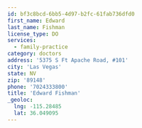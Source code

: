 ```yaml
---
id: bf3c8bcd-6bb5-4d97-b2fc-61fab736dfd0
first_name: Edward
last_name: Fishman
license_type: DO
services:
  - family-practice
category: doctors
address: '5375 S Ft Apache Road, #101'
city: 'Las Vegas'
state: NV
zip: '89148'
phone: '7024333800'
title: 'Edward Fishman'
_geoloc:
  lng: -115.28485
  lat: 36.049095
---
```

